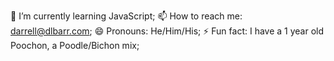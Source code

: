 🌱 I’m currently learning JavaScript;
📫 How to reach me: darrell@dlbarr.com;
😄 Pronouns: He/Him/His;
⚡ Fun fact: I have a 1 year old Poochon, a Poodle/Bichon mix;

